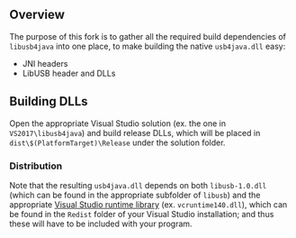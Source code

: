 ## Overview

The purpose of this fork is to gather all the required build dependencies of `libusb4java`
into one place, to make building the native `usb4java.dll` easy:

* JNI headers
* LibUSB header and DLLs

## Building DLLs

Open the appropriate Visual Studio solution (ex. the one in `VS2017\libusb4java`) and
build release DLLs, which will be placed in `dist\$(PlatformTarget)\Release` under the
solution folder.

### Distribution

Note that the resulting `usb4java.dll` depends on both `libusb-1.0.dll` (which can be
found in the appropriate subfolder of `libusb`) and the appropriate [Visual Studio runtime
library][VCRUNTIME] (ex. `vcruntime140.dll`), which can be found in the `Redist` folder of
your Visual Studio installation; and thus these will have to be included with your
program.

<!-- References -->

[VCRUNTIME]: https://docs.microsoft.com/en-us/cpp/windows/determining-which-dlls-to-redistribute?view=msvc-160